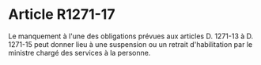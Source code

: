 # Article R1271-17

Le manquement à l'une des obligations prévues aux articles D. 1271-13 à D. 1271-15 peut donner lieu à une suspension ou un retrait d'habilitation par le ministre chargé des services à la personne.